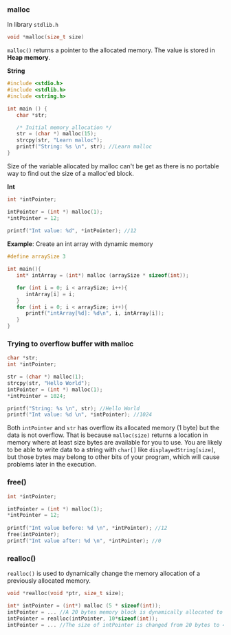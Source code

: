 ### malloc

In library ``stdlib.h``

```c
void *malloc(size_t size)
```

``malloc()`` returns a pointer to the allocated memory. The value is stored in **Heap memory**.

**String**

```c
#include <stdio.h>
#include <stdlib.h>
#include <string.h>

int main () {
   char *str;

   /* Initial memory allocation */
   str = (char *) malloc(15);
   strcpy(str, "Learn malloc");
   printf("String: %s \n", str); //Learn malloc
}   
```

Size of the variable allocated by malloc can't be get as there is no portable way to find out the size of a malloc'ed block.

**Int**

```c
int *intPointer;

intPointer = (int *) malloc(1);
*intPointer = 12;
    
printf("Int value: %d", *intPointer); //12
```

**Example**: Create an int array with dynamic memory

```c
#define arraySize 3

int main(){
   int* intArray = (int*) malloc (arraySize * sizeof(int));

   for (int i = 0; i < arraySize; i++){
      intArray[i] = i;
   }
   for (int i = 0; i < arraySize; i++){
      printf("intArray[%d]: %d\n", i, intArray[i]);
   }
}
```

### Trying to overflow buffer with malloc

```c
char *str;
int *intPointer;

str = (char *) malloc(1);
strcpy(str, "Hello World");
intPointer = (int *) malloc(1);
*intPointer = 1024;

printf("String: %s \n", str); //Hello World
printf("Int value: %d \n", *intPointer); //1024
```    

Both ``intPointer`` and ``str`` has overflow its allocated memory (1 byte) but the data is not overflow. That is because ``malloc(size)`` returns a location in memory where at least size bytes are available for you to use. You are likely to be able to write data to a string with ``char[]`` like ``displayedString[size]``, but those bytes may belong to other bits of your program, which will cause problems later in the execution.

### free()

```c
int *intPointer;

intPointer = (int *) malloc(1);
*intPointer = 12;
    
printf("Int value before: %d \n", *intPointer); //12
free(intPointer);
printf("Int value after: %d \n", *intPointer); //0
```

### realloc()

``realloc()`` is used to dynamically change the memory allocation of a previously allocated memory.

```c
void *realloc(void *ptr, size_t size); 
```

```c
int* intPointer = (int*) malloc (5 * sizeof(int));
intPointer = ... //A 20 bytes memory block is dynamically allocated to intPointer as an array
intPointer = realloc(intPointer, 10*sizeof(int));
intPointer = ... //The size of intPointer is changed from 20 bytes to 40 bytes dynamically
```
